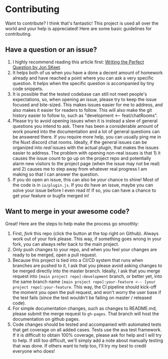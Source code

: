 # Contributing

Want to contribute? I think that's fantastic! This project is used all over the world and your help is appreciated! Here are some basic guidelines for contributing.

## Have a question or an issue?

1. I highly recommend reading this article first: [Writing the Perfect Question by Jon SKeet](https://codeblog.jonskeet.uk/2010/08/29/writing-the-perfect-question/). 
2. It helps both of us when you have a done a decent amount of homework already and have reached a point where you can ask a very specific question. It helps when the specific question is accompanied by tiny code snippets. 
3. It is possible that the tested codebase can still not meet people's expectations, so, when opening an issue, please try to keep the issue focused and bite-sized. This makes issues easier for me to address, and also makes it easier for readers to follow. This will also make the git history easier to follow to, such as "development <-- feat/chatRooms". 
4. Please try to avoid opening issues when it is instead a slew of general questions you intend to ask. There has been a considerable amount of work poured into the documentation and a lot of general questions can be answered there. If you require more help, you can usually ping me in the Nuxt discord chat rooms. Ideally, if the general issues can be organized into *real* issues with the actual plugin, that makes the issues easier to address. The problem with opening non-real issues is that 1) it causes the issue count to go up on the project repo and potentially alarm new visitors to the project page (when the issue may not be real) and 2) causes me to step away from whatever real progress I am making so that I can answer the question. 
5. If you do open an issue, this can also be *your* chance to shine! Most of the code is in `io/plugin.js`. If you do have an issue, maybe you can solve your issue before I even read it! If so, you can have a chance to get your feature or bugfix merged in!

## Want to merge in your awesome code?

Great! Here are the steps to help make the process go smoothly:

1. First, *fork* this repo (click the button at the top right on Github). Always work out of your fork please. This way, if something goes wrong in your fork, you can always refer back to the main project.
2. Only push changes to your repo, and when you feel your changes are ready to be merged, open a pull request.
3. Because this project is tied into a CI/CD system that runs when branches are pushed to it, I ask that you please avoid asking changes to be merged directly into the master branch. Ideally, I ask that you merge request into `[main project repo]:development` branch, or better yet, into the same branch name `[main project repo]:your-feature <-- [your project repo]:your-feature`. This way, the CI pipeline should kick-off the moment you open the pull request, and won't worry the user base if the test fails (since the test wouldn't be failing on master / released code).
4. For simple documentation changes, such as changes to README.md, please submit the merge request to `gh-pages`. That branch will host the documentation on github pages.
5. Code changes should be tested and accompanied with automated tests that get coverage on all added cases. Tests use the ava test framework. If it is difficult to obtain 100% coverage, please ask for help and I will try to help. If still too difficult, we'll simply add a note about manually testing that was done. If others want to help too, I'll try my best to credit everyone who does!
